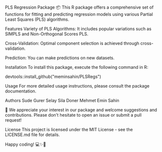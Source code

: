 

PLS Regression Package
📦 This R package offers a comprehensive set of functions for fitting and predicting regression models using various Partial Least Squares (PLS) algorithms.

Features
Variety of PLS Algorithms: It includes popular variations such as SIMPLS and Non-Orthogonal Scores PLS.

Cross-Validation: Optimal component selection is achieved through cross-validation.

Prediction: You can make predictions on new datasets.

Installation
To install this package, execute the following command in R:

devtools::install_github("meminsahin/PLSRegs")

Usage
For more detailed usage instructions, please consult the package documentation.

Authors
Sude Gurer
Selay Sila Doner
Mehmet Emin Sahin

🤝 We appreciate your interest in our package and welcome suggestions and contributions. Please don't hesitate to open an issue or submit a pull request!

License
This project is licensed under the MIT License - see the LICENSE.md file for details.

Happy coding! 💻✨🚀
